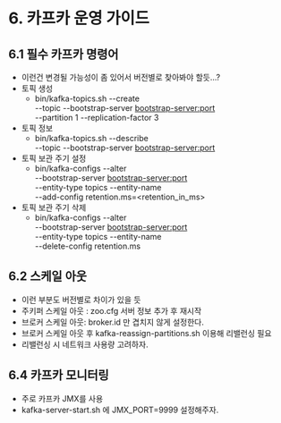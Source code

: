 # 6. 카프카 운영 가이드

## 6.1 필수 카프카 명령어
- 이런건 변경될 가능성이 좀 있어서 버전별로 찾아봐야 할듯...?
- 토픽 생성
    - bin/kafka-topics.sh --create \
--topic <topic-name> --bootstrap-server <bootstrap-server:port> \
--partition 1 --replication-factor 3
- 토픽 정보
    - bin/kafka-topics.sh --describe \
--topic <topic-name> --bootstrap-server <bootstrap-server:port>
- 토픽 보관 주기 설정
    - bin/kafka-configs --alter \
--bootstrap-server <bootstrap-server:port> \
--entity-type topics --entity-name <topic-name> \
--add-config retention.ms=<retention_in_ms>
- 토픽 보관 주기 삭제
    - bin/kafka-configs --alter \
--bootstrap-server <bootstrap-server:port> \
--entity-type topics --entity-name <topic-name> \
--delete-config retention.ms


## 6.2 스케일 아웃
- 이런 부분도 버전별로 차이가 있을 듯
- 주키퍼 스케일 아웃 : zoo.cfg 서버 정보 추가 후 재시작
- 브로커 스케일 아웃: broker.id 만 겹치지 않게 설정한다.
- 브로커 스케일 아웃 후 kafka-reassign-partitions.sh 이용해 리밸런싱 필요
- 리밸런싱 시 네트워크 사용량 고려하자.

## 6.4 카프카 모니터링
- 주로 카프카 JMX를 사용
- kafka-server-start.sh 에 JMX_PORT=9999 설정해주자.
